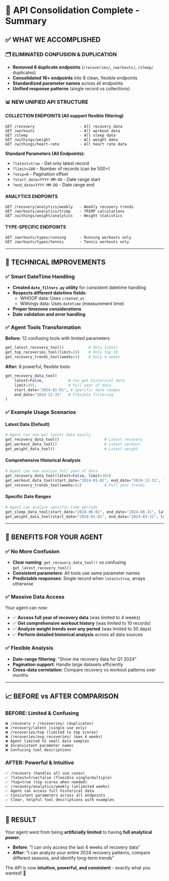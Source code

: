 # 🎯 API Consolidation Complete - Summary

## ✅ **WHAT WE ACCOMPLISHED**

### **🗂️ ELIMINATED CONFUSION & DUPLICATION**
- **Removed 6 duplicate endpoints** (`/recoveries/`, `/workouts/`, `/sleep/` duplicates)
- **Consolidated 16+ endpoints** into 8 clean, flexible endpoints
- **Standardized parameter names** across all endpoints
- **Unified response patterns** (single record vs collections)

### **📊 NEW UNIFIED API STRUCTURE**

#### **COLLECTION ENDPOINTS** (All support flexible filtering)
```
GET /recovery                    - All recovery data
GET /workouts                    - All workout data  
GET /sleep                       - All sleep data
GET /withings/weight             - All weight data
GET /withings/heart-rate         - All heart rate data
```

**Standard Parameters (All Endpoints):**
- `?latest=true` - Get only latest record
- `?limit=100` - Number of records (can be 500+)
- `?skip=0` - Pagination offset
- `?start_date=YYYY-MM-DD` - Date range start
- `?end_date=YYYY-MM-DD` - Date range end

#### **ANALYTICS ENDPOINTS**
```
GET /recovery/analytics/weekly   - Weekly recovery trends
GET /workouts/analytics/trimp    - TRIMP calculations
GET /withings/weight/analytics   - Weight statistics
```

#### **TYPE-SPECIFIC ENDPOINTS**
```
GET /workouts/types/running      - Running workouts only
GET /workouts/types/tennis       - Tennis workouts only
```

---

## **🔧 TECHNICAL IMPROVEMENTS**

### **✅ Smart DateTime Handling**
- **Created `date_filters.py` utility** for consistent datetime handling
- **Respects different datetime fields**:
  - WHOOP data: Uses `created_at` 
  - Withings data: Uses `datetime` (measurement time)
- **Proper timezone considerations**
- **Date validation and error handling**

### **✅ Agent Tools Transformation**
**Before:** 12 confusing tools with limited parameters
```python
get_latest_recovery_tool()           # Only latest
get_top_recoveries_tool(limit=10)    # Only top 10  
get_recovery_trends_tool(weeks=4)    # Only 4 weeks
```

**After:** 8 powerful, flexible tools
```python
get_recovery_data_tool(
    latest=False,           # Can get historical data
    limit=365,              # Full year of data
    start_date="2024-01-01", # Specific date ranges
    end_date="2024-12-31"   # Flexible filtering
)
```

### **✅ Example Usage Scenarios**

#### **Latest Data (Default)**
```python
# Agent can now get latest data easily
get_recovery_data_tool()                    # Latest recovery
get_workout_data_tool()                     # Latest workout  
get_weight_data_tool()                      # Latest weight
```

#### **Comprehensive Historical Analysis**
```python
# Agent can now analyze full year of data
get_recovery_data_tool(latest=False, limit=365)
get_workout_data_tool(start_date="2024-01-01", end_date="2024-12-31", latest=False)
get_recovery_trends_tool(weeks=52)          # Full year trends
```

#### **Specific Date Ranges**
```python
# Agent can analyze specific time periods
get_sleep_data_tool(start_date="2024-06-01", end_date="2024-08-31", latest=False)
get_weight_data_tool(start_date="2024-01-01", end_date="2024-03-31", latest=False)
```

---

## **🚀 BENEFITS FOR YOUR AGENT**

### **✅ No More Confusion**
- **Clear naming**: `get_recovery_data_tool()` vs confusing `get_latest_recovery_tool()`
- **Consistent parameters**: All tools use same parameter names
- **Predictable responses**: Single record when `latest=true`, arrays otherwise

### **✅ Massive Data Access**
Your agent can now:
- ✅ **Access full year of recovery data** (was limited to 4 weeks)
- ✅ **Get comprehensive workout history** (was limited to 10 records)  
- ✅ **Analyze weight trends over any period** (was limited to 30 days)
- ✅ **Perform detailed historical analysis** across all data sources

### **✅ Flexible Analysis**
- **Date-range filtering**: "Show me recovery data for Q1 2024"
- **Pagination support**: Handle large datasets efficiently
- **Cross-data correlation**: Compare recovery vs workout patterns over months

---

## **📈 BEFORE vs AFTER COMPARISON**

### **BEFORE: Limited & Confusing**
```
❌ /recovery + /recoveries/ (duplicates)
❌ /recovery/latest (single use only)  
❌ /recoveries/top (limited to top scores)
❌ /recoveries/avg_recoveries/ (max 4 weeks)
❌ Agent limited to small data samples
❌ Inconsistent parameter names
❌ Confusing tool descriptions
```

### **AFTER: Powerful & Intuitive**
```
✅ /recovery (handles all use cases)
✅ ?latest=true|false (flexible single/multiple)
✅ ?top=true (top scores when needed)
✅ /recovery/analytics/weekly (unlimited weeks)
✅ Agent can access full historical data
✅ Consistent parameters across all endpoints
✅ Clear, helpful tool descriptions with examples
```

---

## **🎉 RESULT**

Your agent went from being **artificially limited** to having **full analytical power**:

- **Before**: "I can only access the last 4 weeks of recovery data"
- **After**: "I can analyze your entire 2024 recovery patterns, compare different seasons, and identify long-term trends"

The API is now **intuitive, powerful, and consistent** - exactly what you wanted! 🚀